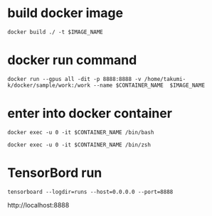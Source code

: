 # build docker image
```
docker build ./ -t $IMAGE_NAME
```

# docker run command
```
docker run --gpus all -dit -p 8888:8888 -v /home/takumi-k/docker/sample/work:/work --name $CONTAINER_NAME  $IMAGE_NAME
```

# enter into docker container
```
docker exec -u 0 -it $CONTAINER_NAME /bin/bash  
```
```
docker exec -u 0 -it $CONTAINER_NAME /bin/zsh
```

# TensorBord run
```
tensorboard --logdir=runs --host=0.0.0.0 --port=8888
```

http://localhost:8888
